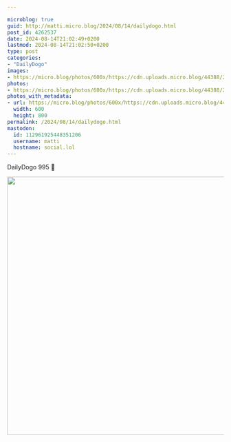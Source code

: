 ```yaml
---

microblog: true
guid: http://matti.micro.blog/2024/08/14/dailydogo.html
post_id: 4262537
date: 2024-08-14T21:02:49+0200
lastmod: 2024-08-14T21:02:50+0200
type: post
categories:
- "DailyDogo"
images:
- https://micro.blog/photos/600x/https://cdn.uploads.micro.blog/44388/2024/9ef0f083b5e948e4996dd7b985323742.jpg
photos:
- https://micro.blog/photos/600x/https://cdn.uploads.micro.blog/44388/2024/9ef0f083b5e948e4996dd7b985323742.jpg
photos_with_metadata:
- url: https://micro.blog/photos/600x/https://cdn.uploads.micro.blog/44388/2024/9ef0f083b5e948e4996dd7b985323742.jpg
  width: 600
  height: 800
permalink: /2024/08/14/dailydogo.html
mastodon:
  id: 112961925448351206
  username: matti
  hostname: social.lol
---
```

DailyDogo 995 🐶

<img src="/media/uploads/2024/9ef0f083b5e948e4996dd7b985323742.jpg" width="600" alt="" />
